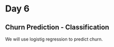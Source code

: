 # Day 6

## **Churn Prediction - Classification**
We will use logistig regression to predict churn. 

